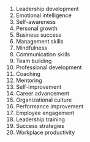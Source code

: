 1. Leadership development
2. Emotional intelligence
3. Self-awareness
4. Personal growth
5. Business success
6. Management skills
7. Mindfulness
8. Communication skills
9. Team building
10. Professional development
11. Coaching
12. Mentoring
13. Self-improvement
14. Career advancement
15. Organizational culture
16. Performance improvement
17. Employee engagement
18. Leadership training
19. Success strategies
20. Workplace productivity
